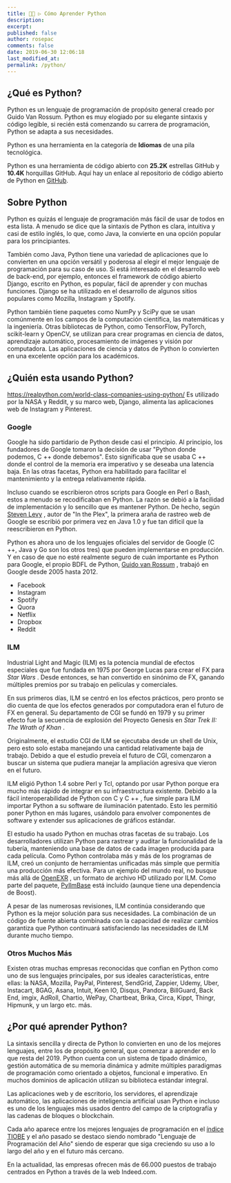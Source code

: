 ```yaml
---
title: 👨‍🚀 ▷ Cómo Aprender Python
description:
excerpt: 
published: false
author: rosepac
comments: false
date: 2019-06-30 12:06:18
last_modified_at: 
permalink: /python/
---
```


## ¿Qué es Python?

Python es un lenguaje de programación de propósito general creado por Guido Van Rossum. Python es muy elogiado por su elegante sintaxis y código legible, si recién está comenzando su carrera de programación, Python se adapta a sus necesidades.

Python es una herramienta en la categoría de **Idiomas** de una pila tecnológica.

Python es una herramienta de código abierto con **25.2K** estrellas GitHub y **10.4K** horquillas GitHub. Aquí hay un enlace al repositorio de código abierto de Python en [GitHub](https://github.com/python/cpython).

## Sobre Python

Python es quizás el lenguaje de programación más fácil de usar de todos en esta lista. A menudo se dice que la sintaxis de Python es clara, intuitiva y casi de estilo inglés, lo que, como Java, la convierte en una opción popular para los principiantes.

También como Java, Python tiene una variedad de aplicaciones que lo convierten en una opción versátil y poderosa al elegir el mejor lenguaje de programación para su caso de uso. Si está interesado en el desarrollo web de back-end, por ejemplo, entonces el framework de código abierto Django, escrito en Python, es popular, fácil de aprender y con muchas funciones. Django se ha utilizado en el desarrollo de algunos sitios populares como Mozilla, Instagram y Spotify.

Python también tiene paquetes como NumPy y SciPy que se usan comúnmente en los campos de la computación científica, las matemáticas y la ingeniería. Otras bibliotecas de Python, como TensorFlow, PyTorch, scikit-learn y OpenCV, se utilizan para crear programas en ciencia de datos, aprendizaje automático, procesamiento de imágenes y visión por computadora. Las aplicaciones de ciencia y datos de Python lo convierten en una excelente opción para los académicos.

## ¿Quién esta usando Python?

https://realpython.com/world-class-companies-using-python/ Es utilizado por la NASA y Reddit, y su marco web, Django, alimenta las aplicaciones web de Instagram y Pinterest.

### Google

Google ha sido partidario de Python desde casi el principio. Al principio, los fundadores de Google tomaron la decisión de usar "Python donde podemos, C ++ donde debemos". Esto significaba que se usaba C ++ donde el control de la memoria era imperativo y se deseaba una latencia baja. En las otras facetas, Python era habilitado para facilitar el mantenimiento y la entrega relativamente rápida.

Incluso cuando se escribieron otros scripts para Google en Perl o Bash, estos a menudo se recodificaban en Python. La razón se debió a la facilidad de implementación y lo sencillo que es mantener Python. De hecho, según [Steven Levy](http://www.stevenlevy.com/index.php/books/in-the-plex) , autor de "In the Plex", la primera araña de rastreo web de Google se escribió por primera vez en Java 1.0 y fue tan difícil que la reescribieron en Python.

Python es ahora uno de los lenguajes oficiales del servidor de Google (C ++, Java y Go son los otros tres) que pueden implementarse en producción. Y en caso de que no esté realmente seguro de cuán importante es Python para Google, el propio BDFL de Python, [Guido van Rossum](https://en.wikipedia.org/wiki/Guido_van_Rossum) , trabajó en Google desde 2005 hasta 2012.

- Facebook
- Instagram
- Spotify
- Quora
- Netflix
- Dropbox
- Reddit

### ILM

Industrial Light and Magic (ILM) es la potencia mundial de efectos especiales que fue fundada en 1975 por George Lucas para crear el FX para *Star Wars* . Desde entonces, se han convertido en sinónimo de FX, ganando múltiples premios por su trabajo en películas y comerciales.

En sus primeros días, ILM se centró en los efectos prácticos, pero pronto se dio cuenta de que los efectos generados por computadora eran el futuro de FX en general. Su departamento de CGI se fundó en 1979 y su primer efecto fue la secuencia de explosión del Proyecto Genesis en *Star Trek II: The Wrath of Khan* .

Originalmente, el estudio CGI de ILM se ejecutaba desde un shell de Unix, pero esto solo estaba manejando una cantidad relativamente baja de trabajo. Debido a que el estudio preveía el futuro de CGI, comenzaron a buscar un sistema que pudiera manejar la ampliación agresiva que vieron en el futuro.

ILM eligió Python 1.4 sobre Perl y Tcl, optando por usar Python porque era mucho más rápido de integrar en su infraestructura existente. Debido a la fácil interoperabilidad de Python con C y C ++ , fue simple para ILM importar Python a su software de iluminación patentado. Esto les permitió poner Python en más lugares, usándolo para envolver componentes de software y extender sus aplicaciones de gráficos estándar.

El estudio ha usado Python en muchas otras facetas de su trabajo. Los desarrolladores utilizan Python para rastrear y auditar la funcionalidad de la tubería, manteniendo una base de datos de cada imagen producida para cada película. Como Python controlaba más y más de los programas de ILM, creó un conjunto de herramientas unificadas más simple que permitía una producción más efectiva. Para un ejemplo del mundo real, no busque más allá de [OpenEXR](http://www.openexr.com/index.html) , un formato de archivo HD utilizado por ILM. Como parte del paquete, [PyIlmBase](https://github.com/openexr/openexr/tree/develop/PyIlmBase) está incluido (aunque tiene una dependencia de Boost).

A pesar de las numerosas revisiones, ILM continúa considerando que Python es la mejor solución para sus necesidades. La combinación de un código de fuente abierta combinada con la capacidad de realizar cambios garantiza que Python continuará satisfaciendo las necesidades de ILM durante mucho tiempo.

### Otros Muchos Más

Existen otras muchas empresas reconocidas que confian en Python como uno de sus lenguajes principales, por sus ideales características, entre ellas: la NASA, Mozilla, PayPal, Pinterest, SendGrid, Zappier, Udemy, Uber, Instacart, 8GAG, Asana, Intuit, Keen IO, Disqus, Pandora, BillGuard, Back End, imgix, AdRoll, Chartio, WePay, Chartbeat, Brika, Circa, Kippt, Thingr, Hipmunk, y un largo etc. más.

## ¿Por qué aprender Python?

La sintaxis sencilla y directa de Python lo convierten en uno de los mejores lenguajes, entre los de propósito general, que comenzar a aprender en lo que resta del 2019. Python cuenta con un sistema de tipado dinámico, gestión automática de su memoria dinámica y admite múltiples paradigmas de programación como orientado a objetos, funcional e imperativo. En muchos dominios de aplicación utilizan su biblioteca estándar integral.

Las aplicaciones web y de escritorio, los servidores, el aprendizaje automático, las aplicaciones de inteligencia artificial usan Python e incluso es uno de los lenguajes más usados dentro del campo de la criptografía  y las cadenas de bloques o blockchain.

Cada año aparece entre los mejores lenguajes de programación en el [índice TIOBE](https://www.tiobe.com/tiobe-index/) y el año pasado se destaco siendo nombrado "Lenguaje de Programación del Año" siendo de esperar que siga creciendo su uso a lo largo del año y en el futuro más cercano.

En la actualidad, las empresas ofrecen más de 66.000 puestos de trabajo centrados en Python a través de la web Indeed.com.